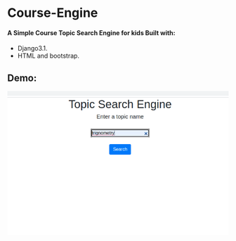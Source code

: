 # Course-Engine

#### A Simple Course Topic Search Engine for kids Built with:
* Django3.1.
* HTML and bootstrap.

## Demo:
![alt text](https://github.com/anish9/Course-Engine/blob/main/demo_prev.png)
